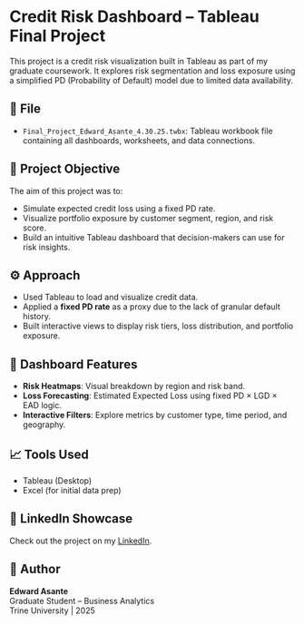 # Credit Risk Dashboard – Tableau Final Project

This project is a credit risk visualization built in Tableau as part of my graduate coursework. It explores risk segmentation and loss exposure using a simplified PD (Probability of Default) model due to limited data availability.

## 📂 File
- `Final_Project_Edward_Asante_4.30.25.twbx`: Tableau workbook file containing all dashboards, worksheets, and data connections.

## 🧠 Project Objective
The aim of this project was to:
- Simulate expected credit loss using a fixed PD rate.
- Visualize portfolio exposure by customer segment, region, and risk score.
- Build an intuitive Tableau dashboard that decision-makers can use for risk insights.

## ⚙️ Approach
- Used Tableau to load and visualize credit data.
- Applied a **fixed PD rate** as a proxy due to the lack of granular default history.
- Built interactive views to display risk tiers, loss distribution, and portfolio exposure.

## 📸 Dashboard Features
- **Risk Heatmaps**: Visual breakdown by region and risk band.
- **Loss Forecasting**: Estimated Expected Loss using fixed PD × LGD × EAD logic.
- **Interactive Filters**: Explore metrics by customer type, time period, and geography.

## 📈 Tools Used
- Tableau (Desktop)
- Excel (for initial data prep)

## 🔗 LinkedIn Showcase
Check out the project on my [LinkedIn](https://www.linkedin.com/in/your-profile-link).

## 👤 Author
**Edward Asante**  
Graduate Student – Business Analytics  
Trine University | 2025
